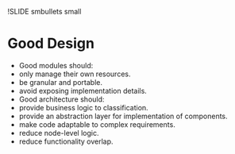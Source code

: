 !SLIDE smbullets small
# Good Design

* Good modules should:
 * only manage their own resources.
 * be granular and portable.
 * avoid exposing implementation details.
* Good architecture should:
 * provide business logic to classification.
 * provide an abstraction layer for implementation of components.
 * make code adaptable to complex requirements.
 * reduce node-level logic.
 * reduce functionality overlap.

